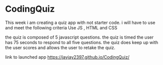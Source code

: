# CodingQuiz
This week i am creating a quiz app with not starter code.
i will have to use and meet the following criteria 
Use JS , HTML and CSS 

the quiz is composed of 5 javascript questions.
the quiz is timed the user has 75 seconds to respond to all five questions.
the quiz does keep up with the user scores and allows the user to retake the quiz.

link to launched app
https://jayjay2397.github.io/CodingQuiz/
